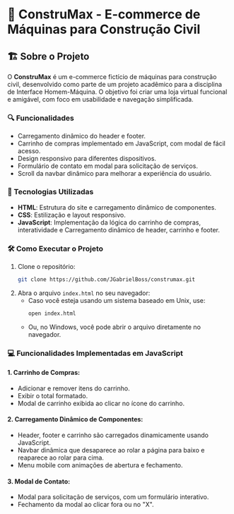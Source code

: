 # 🚧 ConstruMax - E-commerce de Máquinas para Construção Civil

## 🏗️ Sobre o Projeto

O **ConstruMax** é um e-commerce fictício de máquinas para construção civil, desenvolvido como parte de um projeto acadêmico para a disciplina de Interface Homem-Máquina. O objetivo foi criar uma loja virtual funcional e amigável, com foco em usabilidade e navegação simplificada.

### 🔍 Funcionalidades

- Carregamento dinâmico do header e footer.
- Carrinho de compras implementado em JavaScript, com modal de fácil acesso.
- Design responsivo para diferentes dispositivos.
- Formulário de contato em modal para solicitação de serviços.
- Scroll da navbar dinâmico para melhorar a experiência do usuário.

### 🚀 Tecnologias Utilizadas

- **HTML**: Estrutura do site e carregamento dinâmico de componentes.
- **CSS**: Estilização e layout responsivo.
- **JavaScript**: Implementação da lógica do carrinho de compras, interatividade e Carregamento dinâmico de header, carrinho e footer.

### 🛠️ Como Executar o Projeto

1. Clone o repositório:
   ```bash
   git clone https://github.com/JGabrielBoss/construmax.git

2. Abra o arquivo `index.html` no seu navegador:
   - Caso você esteja usando um sistema baseado em Unix, use:
     ```bash
     open index.html
     ```
   - Ou, no Windows, você pode abrir o arquivo diretamente no navegador.


### 💻 Funcionalidades Implementadas em JavaScript

#### 1. **Carrinho de Compras**:
   - Adicionar e remover itens do carrinho.
   - Exibir o total formatado.
   - Modal de carrinho exibida ao clicar no ícone do carrinho.

#### 2. **Carregamento Dinâmico de Componentes**:
   - Header, footer e carrinho são carregados dinamicamente usando JavaScript.
   - Navbar dinâmica que desaparece ao rolar a página para baixo e reaparece ao rolar para cima.
   - Menu mobile com animações de abertura e fechamento.

#### 3. **Modal de Contato**:
   - Modal para solicitação de serviços, com um formulário interativo.
   - Fechamento da modal ao clicar fora ou no "X".

